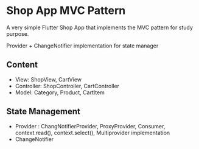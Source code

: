 
# Shop App MVC Pattern

A very simple Flutter Shop App that implements the MVC pattern for study purpose.

Provider + ChangeNotifier implementation for state manager

## Content
- View: ShopView, CartView
- Controller: ShopController, CartController
- Model: Category, Product, CartItem

## State Management
- Provider : ChangNotifierProvider, ProxyProvider, Consumer, context.read(), context.select(), Multiprovider implementation
- ChangeNotifier